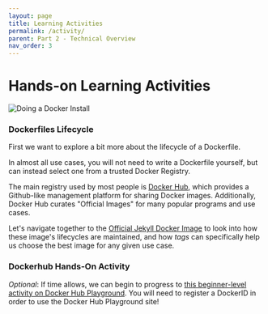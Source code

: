 ```yaml
---
layout: page
title: Learning Activities
permalink: /activity/
parent: Part 2 - Technical Overview
nav_order: 3
---
```


# Hands-on Learning Activities

![Doing a Docker Install](/figures/dockerinstall.png)

### Dockerfiles Lifecycle

First we want to explore a bit more about the lifecycle of a Dockerfile. 

In almost all use cases, you will not need to write a Dockerfile yourself, but can instead select one from a trusted Docker Registry.

The main registry used by most people is [Docker Hub](http://hub.docker.com), which provides a Github-like management platform for sharing Docker images. Additionally, Docker Hub curates "Official Images" for many popular programs and use cases.

Let's navigate together to the [Official Jekyll Docker Image](http://hub.docker.com/r/jekyll/jekyll/tags) to look into how these image's lifecycles are maintained, and how *tags* can specifically help us choose the best image for any given use case.
<br/>

### Dockerhub Hands-On Activity

*Optional*: If time allows, we can begin to progress to [this beginner-level activity on Docker Hub Playground](https://training.play-with-docker.com/beginner-linux/). You will need to register a DockerID in order to use the Docker Hub Playground site!

<!---
### Installing Docker/Q&A

Even though mastering Docker can help you solve the many environment and dependency issues you'll come across in computing, getting Docker itself running on any given system can be quite a challenging task initially!

First, we're going to check in on everyone's install status, to see who already has Docker installed. (No worries if you don't, it's not required- just gaining an understanding of our experience levels!)

Next, if you're interested in getting started with your install *now*, we'll allot this time to step through [the first steps of installation, as designated here](install.md), and to answer any questions that arise when reviewing these instructions.

Additionally, [this thorough guide](https://www.ezzeddinabdullah.com/posts/penguins-in-docker-a-tutorial-on-why-we-use-docker) was just published yesterday, walking through the basics of Docker up to creating Dockerfiles from a data engineering perspective!
--->